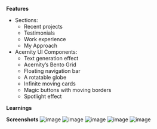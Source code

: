 **Features**
- Sections:
  - Recent projects
  - Testimonials
  - Work experience
  - My Approach
- Acernity UI Components:
  - Text generation effect
  - Acernity’s Bento Grid
  - Floating navigation bar
  - A rotatable globe
  - Infinite moving cards
  - Magic buttons with moving borders
  - Spotlight effect


**Learnings**

**Screenshots**
![image](https://github.com/Lagger-s-Lab/Lagger-s-Portfolio/assets/172105915/d799a9f8-503a-42f6-b901-b9fd3742f32b)
![image](https://github.com/Lagger-s-Lab/Lagger-s-Portfolio/assets/172105915/40d90277-fa41-4a0e-b5d7-623dc5b7e0c2)
![image](https://github.com/Lagger-s-Lab/Lagger-s-Portfolio/assets/172105915/683f7d2b-0c4a-4c1e-9c68-4789a55fd04c)
![image](https://github.com/Lagger-s-Lab/Lagger-s-Portfolio/assets/172105915/03c59e14-8941-4e09-820f-5bff25e8e0fa)
![image](https://github.com/Lagger-s-Lab/Lagger-s-Portfolio/assets/172105915/d6760774-15fc-44ec-9215-94e1b7af015c)




